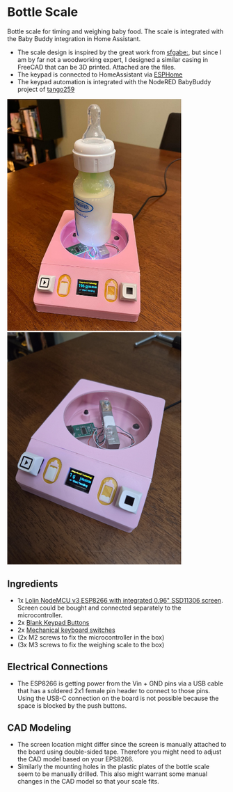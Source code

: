 # Bottle Scale
Bottle scale for timing and weighing baby food. The scale is integrated with the Baby Buddy integration in Home Assistant.

* The scale design is inspired by the great work from [sfgabe:](https://github.com/sfgabe/OITProjects/tree/master/BabyBuddy_ESP_HASS), but since I am by far not a woodworking expert, I designed a similar casing in FreeCAD that can be 3D printed. Attached are the files.
* The keypad is connected to HomeAssistant via [ESPHome](https://www.home-assistant.io/integrations/esphome/)
* The keypad automation is integrated with the NodeRED BabyBuddy project of [tango259](https://github.com/tango2590/baby-buddy)


<img src="https://github.com/SvenvB/Bottle-Scale/blob/main/Photos/IMG-20250217-WA0000.jpg" width="400">
<img src="https://github.com/SvenvB/Bottle-Scale/blob/main/Photos/20250217_172956.jpg" width="400">

## Ingredients
* 1x [Lolin NodeMCU v3 ESP8266 with integrated 0.96" SSD11306 screen](https://www.aliexpress.us/item/3256806790582188.html?spm=a2g0o.order_list.order_list_main.34.21ef1802q4o1JS&gatewayAdapt=glo2usa). Screen could be bought and connected separately to the microcontroller.
* 2x [Blank Keypad Buttons](https://www.aliexpress.us/item/3256807496928162.html?spm=a2g0o.order_list.order_list_main.44.21ef1802GzlgdW&gatewayAdapt=glo2usa)
* 2x [Mechanical keyboard switches](https://www.aliexpress.us/item/3256807318817256.html?spm=a2g0o.order_list.order_list_main.38.21ef1802GzlgdW&gatewayAdapt=glo2usa)
* (2x M2 screws to fix the microcontroller in the box)
* (3x M3 screws to fix the weighing scale to the box)

## Electrical Connections
* The ESP8266 is getting power from the Vin + GND pins via a USB cable that has a soldered 2x1 female pin header to connect to those pins. Using the USB-C connection on the board is not possible because the space is blocked by the push buttons. 

## CAD Modeling

* The screen location might differ since the screen is manually attached to the board using double-sided tape. Therefore you might need to adjust the CAD model based on your EPS8266.
* Similarly the mounting holes in the plastic plates of the bottle scale seem to be manually drilled. This also might warrant some manual changes in the CAD model so that your scale fits.
